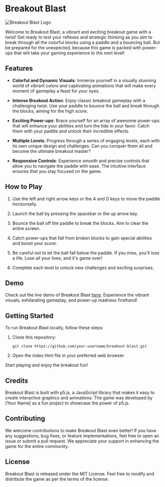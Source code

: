# Breakout Blast

![Breakout Blast Logo]((https://github.com/adrocic/breakout-game-holiday-break/blob/main/Assets/Screenshot%202023-07-18%20192112.png))

Welcome to Breakout Blast, a vibrant and exciting breakout game with a twist! Get ready to test your reflexes and strategic thinking as you aim to break through all the colorful blocks using a paddle and a bouncing ball. But be prepared for the unexpected, because this game is packed with power-ups that will take your gaming experience to the next level!

## Features

- **Colorful and Dynamic Visuals**: Immerse yourself in a visually stunning world of vibrant colors and captivating animations that will make every moment of gameplay a feast for your eyes.

- **Intense Breakout Action**: Enjoy classic breakout gameplay with a challenging twist. Use your paddle to bounce the ball and break through the blocks, aiming for the high score.

- **Exciting Power-ups**: Brace yourself for an array of awesome power-ups that will enhance your abilities and turn the tide in your favor. Catch them with your paddle and unlock their incredible effects.

- **Multiple Levels**: Progress through a series of engaging levels, each with its own unique design and challenges. Can you conquer them all and become the ultimate breakout master?

- **Responsive Controls**: Experience smooth and precise controls that allow you to navigate the paddle with ease. The intuitive interface ensures that you stay focused on the game.

## How to Play

1. Use the left and right arrow keys or the A and D keys to move the paddle horizontally.

2. Launch the ball by pressing the spacebar or the up arrow key.

3. Bounce the ball off the paddle to break the blocks. Aim to clear the entire screen.

4. Catch power-ups that fall from broken blocks to gain special abilities and boost your score.

5. Be careful not to let the ball fall below the paddle. If you miss, you'll lose a life. Lose all your lives, and it's game over!

6. Complete each level to unlock new challenges and exciting surprises.

## Demo

Check out the live demo of Breakout Blast [here](https://jade-quokka-d2f928.netlify.app). Experience the vibrant visuals, exhilarating gameplay, and power-up madness firsthand!

## Getting Started

To run Breakout Blast locally, follow these steps:

1. Clone this repository:

   ```shell
   git clone https://github.com/your-username/breakout-blast.git

2. Open the index.html file in your preferred web browser.

Start playing and enjoy the breakout fun!

## Credits
Breakout Blast is built with p5.js, a JavaScript library that makes it easy to create interactive graphics and animations. The game was developed by [Your Name] as a fun project to showcase the power of p5.js.

## Contributing
We welcome contributions to make Breakout Blast even better! If you have any suggestions, bug fixes, or feature implementations, feel free to open an issue or submit a pull request. We appreciate your support in enhancing the game for the entire community.

## License
Breakout Blast is released under the MIT License. Feel free to modify and distribute the game as per the terms of the license.
